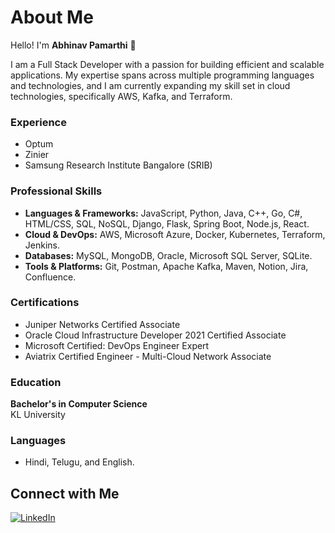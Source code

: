 # About Me

Hello! I'm **Abhinav Pamarthi** 👋

I am a Full Stack Developer with a passion for building efficient and scalable applications. My expertise spans across multiple programming languages and technologies, and I am currently expanding my skill set in cloud technologies, specifically AWS, Kafka, and Terraform.

### Experience
- Optum
- Zinier
- Samsung Research Institute Bangalore (SRIB)

### Professional Skills

- **Languages & Frameworks:** JavaScript, Python, Java, C++, Go, C#, HTML/CSS, SQL, NoSQL, Django, Flask, Spring Boot, Node.js, React.
- **Cloud & DevOps:** AWS, Microsoft Azure, Docker, Kubernetes, Terraform, Jenkins.
- **Databases:** MySQL, MongoDB, Oracle, Microsoft SQL Server, SQLite.
- **Tools & Platforms:** Git, Postman, Apache Kafka, Maven, Notion, Jira, Confluence.

### Certifications

- Juniper Networks Certified Associate
- Oracle Cloud Infrastructure Developer 2021 Certified Associate
- Microsoft Certified: DevOps Engineer Expert
- Aviatrix Certified Engineer - Multi-Cloud Network Associate

### Education

**Bachelor's in Computer Science**  
KL University

### Languages

- Hindi, Telugu, and English.

## Connect with Me

[![LinkedIn](https://img.shields.io/badge/LinkedIn-%230077B5.svg?logo=linkedin&logoColor=white)](https://linkedin.com/in/abhinav-pamarthi)

